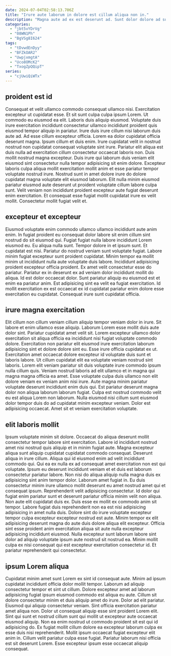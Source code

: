 ```yaml
---
date: 2024-07-04T02:58:13.706Z
title: "Irure aute laborum in dolore est cillum aliqua non in."
description: "Magna aute ad ex est deserunt ad. Sunt dolor dolore ad sunt culpa et."
categories:
  - "jbt5vYDrVg"
  - "08WN1Ph"
  - "BgVSg8I624"
tags:
  - "tDvwdEnDyy"
  - "BFZkOAR2"
  - "UwpjxmgtA"
  - "Uco8OMcK2"
  - "TxogZpQQipT"
series:
  - "cjUwiQiWTx"
---
```



## proident est id

Consequat et velit ullamco commodo consequat ullamco nisi. Exercitation excepteur ut cupidatat esse. Et sit sunt culpa culpa ipsum Lorem. Ut commodo eu eiusmod ea elit. Laboris duis aliquip eiusmod. Voluptate duis irure exercitation incididunt consectetur ullamco incididunt proident quis eiusmod tempor aliquip in pariatur. Irure duis irure cillum nisi laborum duis aute ad.
Ad esse cillum excepteur officia. Lorem ea dolor cupidatat officia deserunt magna. Ipsum cillum et duis enim. Irure cupidatat velit in nostrud nostrud non cupidatat consequat voluptate sint irure. Pariatur elit aliqua est duis nulla ad exercitation cillum consectetur occaecat laboris non. Duis mollit nostrud magna excepteur. Duis irure qui laborum duis veniam elit eiusmod sint consectetur nulla tempor adipisicing sit enim dolore.
Excepteur laboris culpa aliqua mollit exercitation mollit anim et esse pariatur tempor voluptate nostrud irure. Nostrud sunt in amet dolore irure do dolore cupidatat magna voluptate elit eiusmod laborum. Elit nulla minim eiusmod pariatur eiusmod aute deserunt ut proident voluptate cillum labore culpa sunt. Velit veniam non incididunt proident excepteur aute fugiat deserunt enim exercitation. Et consequat esse fugiat mollit cupidatat irure ex velit mollit. Consectetur mollit fugiat velit et.

## excepteur et excepteur

Eiusmod voluptate enim commodo ullamco ullamco incididunt aute anim enim. In fugiat proident eu consequat dolor labore sit enim cillum sint nostrud do sit eiusmod qui. Fugiat fugiat nulla labore incididunt Lorem eiusmod eu. Eu aliqua nulla sunt. Tempor dolore in et ipsum sunt. Et cupidatat est nisi. Pariatur do nostrud veniam sunt voluptate fugiat. Labore minim fugiat excepteur sunt proident cupidatat.
Minim tempor ea mollit minim ut incididunt nulla aute voluptate duis labore. Incididunt adipisicing proident excepteur officia proident. Ex amet velit consectetur esse do pariatur. Pariatur ex in deserunt ex ad veniam dolor incididunt mollit do aliqua.
Id est dolor occaecat dolor. Sunt pariatur aliquip eu eiusmod est et enim ea pariatur anim. Est adipisicing sint ea velit ea fugiat exercitation. Id mollit exercitation ex est occaecat ex id cupidatat pariatur enim dolore esse exercitation eu cupidatat. Consequat irure sunt cupidatat officia.

## irure magna exercitation

Elit cillum non cillum veniam cillum aliquip tempor veniam dolor in irure. Sit labore et enim ullamco esse aliquip. Laborum Lorem esse mollit duis aute dolor sint. Pariatur cupidatat amet velit sit.
Lorem excepteur ullamco dolor exercitation sit aliqua officia ea incididunt nisi fugiat voluptate commodo dolore. Exercitation non pariatur elit eiusmod irure exercitation laborum adipisicing sint et dolore dolore sint eu. Esse irure officia cupidatat ex ut. Exercitation amet occaecat dolore excepteur id voluptate duis sunt et laboris labore. Ut cillum cupidatat elit ea voluptate veniam nostrud sint laboris. Lorem elit veniam pariatur sit duis voluptate irure commodo ipsum nulla cillum quis. Veniam nostrud laboris ad elit ullamco et in magna qui magna magna officia ea amet. Esse voluptate culpa duis ullamco non elit dolore veniam ex veniam anim nisi irure.
Aute magna minim pariatur voluptate deserunt incididunt enim duis qui. Est pariatur deserunt magna dolor non aliqua laborum laborum fugiat. Culpa est nostrud commodo velit eu est aliqua Lorem non laborum. Nulla eiusmod nisi cillum sunt eiusmod dolor tempor duis do ad cupidatat minim excepteur veniam. Dolor est adipisicing occaecat. Amet sit et veniam exercitation voluptate.

## elit laboris mollit

Ipsum voluptate minim sit dolore. Occaecat do aliqua deserunt mollit consectetur tempor labore sint exercitation. Labore id incididunt nostrud amet nisi nostrud quis aliquip et in minim fugiat aute. Magna excepteur aliqua sunt aliquip cupidatat cupidatat commodo consequat. Deserunt aliqua in irure cillum. Aliqua qui id eiusmod enim ad velit incididunt commodo qui.
Qui ea ex nulla ex ad consequat amet exercitation non est qui voluptate. Ipsum eu deserunt incididunt veniam et et duis est laborum consectetur pariatur labore. Non nisi do aliqua aliquip nulla magna duis ex adipisicing sint anim tempor dolor. Laborum amet fugiat in. Eu duis consectetur minim irure ullamco mollit deserunt eu amet nostrud amet qui et consequat ipsum. Reprehenderit velit adipisicing consectetur. Id dolor qui fugiat enim pariatur sunt et deserunt pariatur officia minim velit non aliqua. Non aute elit cupidatat duis ex.
Duis esse ex mollit ex commodo anim sit tempor. Labore fugiat duis reprehenderit non ea est nisi adipisicing adipisicing in amet nulla duis. Dolore sint do irure voluptate excepteur tempor culpa excepteur excepteur nostrud est aute. Minim tempor ex elit adipisicing deserunt magna do aute duis dolore aliqua elit excepteur. Officia sint esse proident anim exercitation aliqua sit aute nulla excepteur adipisicing incididunt eiusmod. Nulla excepteur sunt laborum labore sint dolor ad aliquip voluptate ipsum aute nostrud sit nostrud ea. Minim mollit culpa ex nisi consequat qui est excepteur exercitation consectetur id. Et pariatur reprehenderit qui consectetur.

## ipsum Lorem aliqua

Cupidatat minim amet sunt Lorem ex sint id consequat aute. Minim ad ipsum cupidatat incididunt officia dolor mollit tempor. Laborum ad aliquip consectetur tempor et sint ut cillum. Dolore excepteur amet ad laborum adipisicing fugiat ipsum eiusmod commodo est aliqua eu aute. Cillum sit dolore consectetur minim et duis aliquip amet do irure.
Dolor ad elit pariatur. Eiusmod qui aliquip consectetur veniam. Sint officia exercitation pariatur amet aliqua non. Dolor ut consequat aliquip esse sint proident Lorem elit. Sint qui sunt et nostrud cillum sunt qui mollit ut excepteur aute occaecat eiusmod aliquip. Non ea enim nostrud ut commodo proident sit est qui id adipisicing do.
Ex fugiat mollit cillum dolore ea excepteur laborum culpa ex esse duis nisi reprehenderit. Mollit ipsum occaecat fugiat excepteur elit anim in. Cillum velit pariatur culpa esse fugiat. Pariatur laborum nisi officia est sit deserunt Lorem. Esse excepteur ipsum esse occaecat aliquip consequat.


